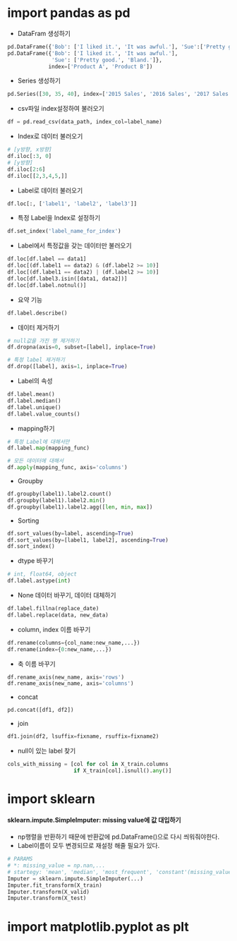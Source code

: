 # import pandas as pd
- DataFram 생성하기
```python
pd.DataFrame({'Bob': ['I liked it.', 'It was awful.'], 'Sue':['Pretty good.', 'Bland.']})
pd.DataFrame({'Bob': ['I liked it.', 'It was awful.'], 
              'Sue': ['Pretty good.', 'Bland.']},
             index=['Product A', 'Product B'])
```
- Series 생성하기
```python
pd.Series([30, 35, 40], index=['2015 Sales', '2016 Sales', '2017 Sales'], name='Product A')
```
- csv파일 index설정하여 불러오기
```python
df = pd.read_csv(data_path, index_col=label_name)
```
- Index로 데이터 불러오기
```python
# [y방향, x방향]
df.iloc[:3, 0]
# [y방향]
df.iloc[2:6]
df.iloc[[2,3,4,5,]]
```
- Label로 데이터 불러오기
```python
df.loc[:, ['label1', 'label2', 'label3']]
```
- 특정 Label을 Index로 설정하기
```python
df.set_index('label_name_for_index')
```
- Label에서 특정값을 갖는 데이터만 불러오기
```python
df.loc[df.label == data1]
df.loc[(df.label1 == data2) & (df.label2 >= 10)]
df.loc[(df.label1 == data2) | (df.label2 >= 10)]
df.loc[df.label3.isin([data1, data2])]
df.loc[df.label.notnul()]
```
- 요약 기능
```python
df.label.describe()
```
- 데이터 제거하기
```python
# null값을 가진 행 제거하기
df.dropna(axis=0, subset=[label], inplace=True)

# 특정 label 제거하기
df.drop([label], axis=1, inplace=True)
```
- Label의 속성
```python
df.label.mean()
df.label.median()
df.label.unique()
df.label.value_counts()
```
- mapping하기
```python
# 특정 Label에 대해서만
df.label.map(mapping_func)

# 모든 데이터에 대해서
df.apply(mapping_func, axis='columns')
```
- Groupby
```python
df.groupby(label1).label2.count()
df.groupby(label1).label2.min()
df.groupby(label1).label2.agg([len, min, max])
```
- Sorting
```python
df.sort_values(by=label, ascending=True)
df.sort_values(by=[label1, label2], ascending=True)
df.sort_index()
```
- dtype 바꾸기
```python
# int, float64, object
df.label.astype(int)
```
- None 데이터 바꾸기, 데이터 대체하기
```python
df.label.fillna(replace_date)
df.label.replace(data, new_data)
```
- column, index 이름 바꾸기
```python
df.rename(columns={col_name:new_name,...})
df.rename(index={0:new_name,...})
```
- 축 이름 바꾸기
```python
df.rename_axis(new_name, axis='rows')
df.rename_axis(new_name, axis='columns')
```
- concat
```python
pd.concat([df1, df2])
```
- join
```python
df1.join(df2, lsuffix=fixname, rsuffix=fixname2)
```
- null이 있는 label 찾기
```python
cols_with_missing = [col for col in X_train.columns
                     if X_train[col].isnull().any()]
```

# import sklearn
#### sklearn.impute.SimpleImputer: missing value에 값 대입하기
- np행렬을 반환하기 때문에 반환값에 pd.DataFrame()으로 다시 씌워줘야한다.
- Label이름이 모두 변경되므로 재설정 해줄 필요가 있다.
```python
# PARAMS
# *: missing_value = np.nan,...
# startegy: 'mean', 'median', 'most_frequent', 'constant'(missing_value를 fill_value에 있는 값으로 대체한다)
Imputer = sklearn.impute.SimpleImputer(...)
Imputer.fit_transform(X_train)
Imputer.transform(X_valid)
Imputer.transform(X_test)
```

# import matplotlib.pyplot as plt

